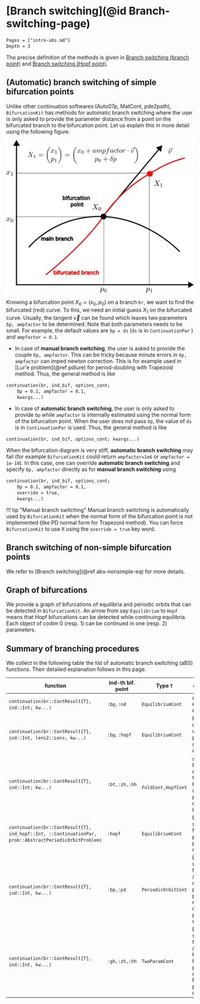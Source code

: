 # [Branch switching](@id Branch-switching-page)

```@contents
Pages = ["intro-abs.md"]
Depth = 3
```

The precise definition of the methods is given in [Branch switching (branch point)](@ref) and [Branch switching (Hopf point)](@ref).

## (Automatic) branch switching of simple bifurcation points

Unlike other continuation softwares (Auto07p, MatCont, pde2path), `BifurcationKit` has methods for automatic branch switching where the user is only asked to provide the parameter distance from a point on the bifurcated branch to the bifurcation point. Let us explain this in more detail using the following figure.

![](abs.png)

Knowing a bifurcation point $X_0 = (x_0, p_0)$ on a branch `br`, we want to find the bifurcated (red) curve. To this, we need an initial guess $X_1$ on the bifurcated curve. Usually, the tangent $\vec v$ can be found which leaves two parameters `δp, ampfactor` to be determined. Note that both parameters needs to be small. For example, the default values are `δp = ds` (`ds` is in `ContinuationPar` ) and `ampfactor = 0.1`.

- In case of **manual branch switching**, the user is asked to provide the couple `δp, ampfactor`. This can be tricky because minute errors in `δp, ampfactor` can imped newton correction. This is for example used in [Lur'e problem](@ref pdlure) for period-doubling with Trapezoid method. Thus, the general method is like
```
continuation(br, ind_bif, options_cont; 
    δp = 0.1, ampfactor = 0.1,
    kwargs...)
```

- In case of **automatic branch switching**, the user is only asked to provide `δp` while `ampfactor` is internally estimated using the normal form of the bifurcation point. When the user does not pass `δp`, the value of `ds` is in `ContinuationPar` is used. Thus, the general method is like
```
continuation(br, ind_bif, options_cont; kwargs...)
```

When the bifurcation diagram is very stiff, **automatic branch switching** may fail (for example `BifurcationKit` could return `ampfactor=1e6` or `ampfactor = 1e-10`). In this case, one can override **automatic branch switching** and specify `δp, ampfactor` directly as for **manual branch switching** using

```
continuation(br, ind_bif, options_cont; 
    δp = 0.1, ampfactor = 0.1,
    override = true,
    kwargs...)
```

!!! tip "Manual branch switching"
    Manual branch switching is automatically used by `BifurcationKit` when the normal form of the bifurcation point is not implemented (like PD normal form for Trapezoid method). You can force `BifurcationKit` to use it using the `override = true` key word.

## Branch switching of non-simple bifurcation points

We refer to [Branch switching](@ref abs-nonsimple-eq) for more details.

## Graph of bifurcations

We provide a graph of bifurcations of equilibria and periodic orbits that can be detected in `BifurcationKit`. An arrow from say `Equilibrium` to `Hopf` means that Hopf bifurcations can be detected while continuing equilibria. Each object of codim 0 (resp. 1) can be continued in one (resp. 2) parameters.


## Summary of branching procedures

We collect in the following table the list of automatic branch switching (aBS) functions. Their detailed explanation follows in this page.

| function | ind-th bif. point | Type `T` | description |
|---|---|---|---|
|  `continuation(br::ContResult{T}, ind::Int; kw...)` | `:bp`, `:nd`| `EquilibriumCont`  |  aBS from equilibria to equilibria  |
|  `continuation(br::ContResult{T}, ind::Int, lens2::Lens; kw...)` | `:bp`, `:hopf`| `EquilibriumCont` | Fold/Hopf continuation w.r.t. parameters `getlens(br)` and `lens2`  |
|  `continuation(br::ContResult{T}, ind::Int; kw...)` | `:bt,:zh,:hh`| ` FoldCont,HopfCont` | switch to Fold/Hopf continuation from Hopf/Fold w.r.t. parameters of codim 2 `br`  |
| `continuation(br::ContResult{T}, ind_hopf::Int, ::ContinuationPar, prob::AbstractPeriodicOrbitProblem)`   | `:hopf` |  `EquilibriumCont` | Branch switching from Hopf point to periodic orbits |
| `continuation(br::ContResult{T}, ind::Int, kw...)`   | `:bp,:pd` |  `PeriodicOrbitCont` | Branch switching from Branch / Period-doubling point of periodic orbits to curve of periodic orbits |
| `continuation(br::ContResult{T}, ind::Int, kw...)`   | `:gh,:zh,:hh` |  `TwoParamCont` | Branch switching from Bautin / Zero-Hopf/ Hopf-Hopf point to curve of Fold/NS of periodic orbits |
